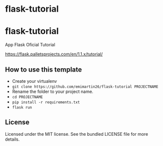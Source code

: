 # flask-tutorial


# flask-tutorial
App Flask Oficial Tutorial

https://flask.palletsprojects.com/en/1.1.x/tutorial/
 
## How to use this template 

- Create your virtualenv
- `git clone https://github.com/emimartin26/flask-tutorial PROJECTNAME`
- Rename the folder to your project name.
- `cd PROJECTNAME`
- `pip install -r requirements.txt`
- `flask run`

## License
Licensed under the MIT license. See the bundled LICENSE file for more details.